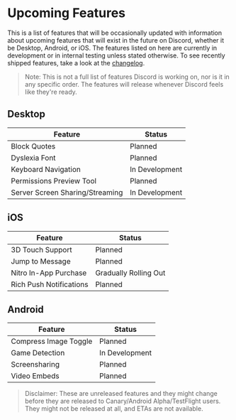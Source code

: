 <!-- TITLE: Upcoming Features -->
<!-- SUBTITLE: A quick summary of Upcoming Features -->

# Upcoming Features
This is a list of features that will be occasionally updated with information about upcoming features that will exist in the future on Discord, whether it be Desktop, Android, or iOS. The features listed on here are currently in development or in internal testing unless stated otherwise. To see recently shipped features, take a look at the [changelog](/changelog).

> Note: This is not a full list of features Discord is working on, nor is it in any specific order. The features will release whenever Discord feels like they're ready.

## Desktop

| Feature |	Status |
|---------|---------|
| Block Quotes | Planned |
| Dyslexia Font | Planned |
| Keyboard Navigation | In Development |
| Permissions Preview Tool | Planned |
| Server Screen Sharing/Streaming | In Development |

## iOS
| Feature | Status	|
|---------|---------|
| 3D Touch Support | Planned |
| Jump to Message | Planned |
| Nitro In-App Purchase | Gradually Rolling Out |
| Rich Push Notifications | Planned |

## Android
| Feature | Status |
|---------|--------|
| Compress Image Toggle | Planned |
| Game Detection | In Development |
| Screensharing | Planned |
| Video Embeds | Planned |

> Disclaimer: These are unreleased features and they might change before they are released to Canary/Android Alpha/TestFlight users. They might not be released at all, and ETAs are not available.
